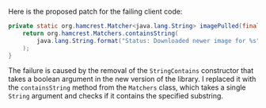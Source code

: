 Here is the proposed patch for the failing client code:

```java
private static org.hamcrest.Matcher<java.lang.String> imagePulled(final java.lang.String image) {
    return org.hamcrest.Matchers.containsString(
        java.lang.String.format("Status: Downloaded newer image for %s", image)
    );
}
```

The failure is caused by the removal of the `StringContains` constructor that takes a boolean argument in the new version of the library. I replaced it with the `containsString` method from the `Matchers` class, which takes a single `String` argument and checks if it contains the specified substring.
